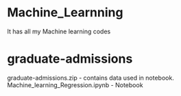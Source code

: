 # Machine_Learnning
It has all my Machine learning codes


# graduate-admissions 

graduate-admissions.zip - contains data used in notebook.
Machine_learning_Regression.ipynb - Notebook
